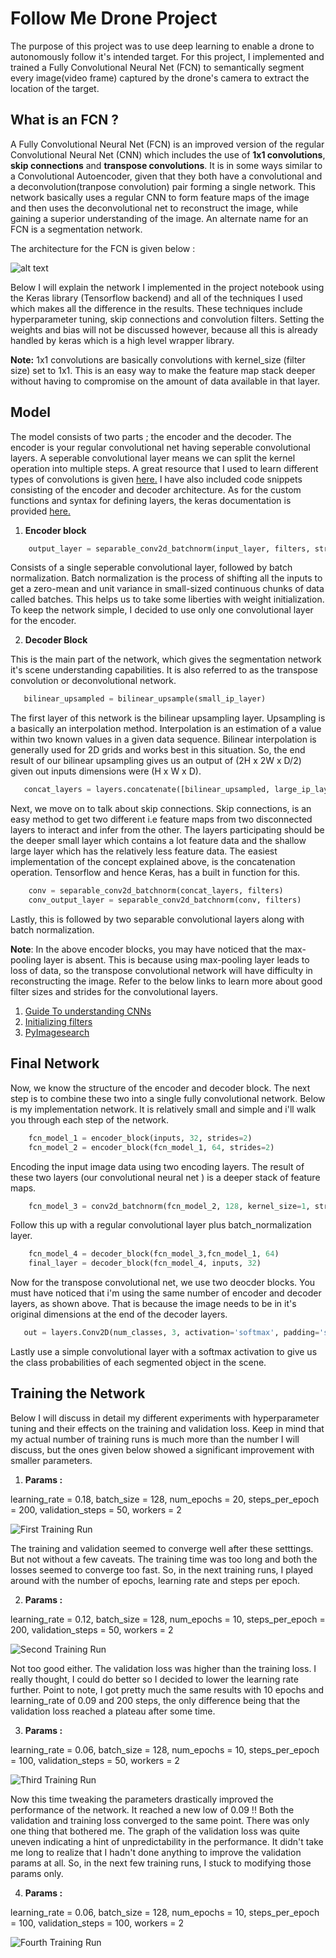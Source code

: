 # **Follow Me Drone Project**

The purpose of this project was to use deep learning to enable a drone to autonomously follow it's intended target. For this project, I implemented and trained a Fully Convolutional Neural Net (FCN) to semantically segment every image(video frame) captured by the drone's camera to extract the location of the target.

## What is an FCN ?

A Fully Convolutional Neural Net (FCN) is an improved version of the regular Convolutional Neural Net (CNN) which includes the use of **1x1 convolutions**, **skip connections** and **transpose convolutions**. It is in some ways similar to a Convolutional Autoencoder, given that they both have a convolutional and a deconvolution(tranpose convolution) pair forming a single network. This network basically uses a regular CNN to form feature maps of the image and then uses the deconvolutional net to reconstruct  the image, while gaining a superior understanding of the image. An alternate name for an FCN is a segmentation network.

The architecture for the FCN is given below :

[image1]: ./images/download.png

![alt text][image1]

Below I will explain the network I implemented in the project notebook using the Keras library (Tensorflow backend) and all of the techniques I used which makes all the difference in the results. These techniques include hyperparameter tuning, skip connections and convolution filters. Setting the weights and bias will not be discussed however, because all this is already handled by keras which is a high level wrapper library.

**Note:** 1x1 convolutions are basically convolutions with kernel_size (filter size) set to 1x1. This is an easy way to make the feature map stack deeper without having to compromise on the amount of data available in that layer.

## Model

The model consists of two parts ; the encoder and the decoder. The encoder is your regular convolutional net having seperable convolutional layers. A seperable convolutional layer means we can split the kernel operation into multiple steps. A great resource that I used  to learn different types of convolutions is given [here.](https://towardsdatascience.com/types-of-convolutions-in-deep-learning-717013397f4d)
I have also included code snippets consisting of the encoder and decoder architecture. As for the custom functions and syntax for defining layers, the keras documentation is provided [here.](https://keras.io/)

1. **Encoder block**

``` python
    output_layer = separable_conv2d_batchnorm(input_layer, filters, strides)
```
Consists of a single seperable convolutional layer, followed by batch normalization. Batch normalization is the process of shifting all the inputs to get a zero-mean and unit variance in small-sized    continuous chunks of data called batches. This helps us to take some liberties with weight initialization. To keep the network simple, I decided to use only one convolutional layer for the encoder.

2. **Decoder Block**

This is the main part of the network, which gives the segmentation network it's scene understanding capabilities. It is also referred to as the transpose convolution or deconvolutional network.

```python
   bilinear_upsampled = bilinear_upsample(small_ip_layer)
```
The first layer of this network is the bilinear upsampling layer. Upsampling is a basically an interpolation method. Interpolation is an estimation of a value within two known values in a given data sequence. Bilinear interpolation is generally used for 2D grids and works best in this situation. So, the end result of our bilinear upsampling gives us an output of (2H x 2W x D/2) given out inputs dimensions were (H x W x D).

```python
   concat_layers = layers.concatenate([bilinear_upsampled, large_ip_layer])
```
Next, we move on to talk about skip connections. Skip connections, is an easy method to get two different i.e feature maps from two disconnected layers to interact and infer from the other. The layers participating should be the deeper small layer which contains a lot feature data and the shallow large layer which has the relatively less feature data. The easiest implementation of the concept explained above, is the concatenation operation. Tensorflow and hence Keras, has a built in function for this.

```python
    conv = separable_conv2d_batchnorm(concat_layers, filters)
    conv_output_layer = separable_conv2d_batchnorm(conv, filters)
```

Lastly, this is followed by two separable convolutional layers along with batch normalization.

**Note**:  In the above encoder blocks, you may have noticed that the max-pooling layer is absent. This is because using max-pooling layer leads to loss of data, so the transpose convolutional network will have difficulty in reconstructing the image. Refer to the below links to learn more about good filter sizes and strides for the convolutional layers.
1. [Guide To understanding CNNs](https://adeshpande3.github.io/adeshpande3.github.io/A-Beginner%27s-Guide-To-Understanding-Convolutional-Neural-Networks/)
2. [Initializing filters](https://www.quora.com/What-is-are-the-method-s-for-initiating-choosing-filters-in-Convolutional-Neural-Networks)
3. [PyImagesearch](https://www.pyimagesearch.com/2017/03/20/imagenet-vggnet-resnet-inception-xception-keras/)

## Final Network

Now, we know the structure of the encoder and decoder block. The next step is to combine these two into a single fully convolutional network. Below is my implementation network. It is relatively small and simple and i'll walk you through each step of the network.

```python
    fcn_model_1 = encoder_block(inputs, 32, strides=2)
    fcn_model_2 = encoder_block(fcn_model_1, 64, strides=2)
```
Encoding the input image data using two encoding layers. The result of these two layers (our convolutional neural net ) is a deeper stack of feature maps.

```python
    fcn_model_3 = conv2d_batchnorm(fcn_model_2, 128, kernel_size=1, strides=1)
```
Follow this up with a regular convolutional layer plus batch_normalization layer.

```python
    fcn_model_4 = decoder_block(fcn_model_3,fcn_model_1, 64)
    final_layer = decoder_block(fcn_model_4, inputs, 32)
```
Now for the transpose convolutional net, we use two deocder blocks. You must have noticed that i'm using the same number of encoder and decoder layers, as shown above. That is because the image needs to be in it's original dimensions at the end of the decoder layers.

```python
   out = layers.Conv2D(num_classes, 3, activation='softmax', padding='same')(final_layer)
```
Lastly use a simple convolutional layer with a softmax activation to give us the class probabilities of each segmented object in the scene.   

## Training the Network

Below I will discuss in detail my different experiments with hyperparameter tuning and their effects on the training and validation loss.
Keep in mind that my actual number of training runs is much more than the number I will discuss, but the ones given below showed a significant improvement with smaller parameters.

1. **Params :**

learning_rate = 0.18,
batch_size = 128,
num_epochs = 20,
steps_per_epoch = 200,
validation_steps = 50,
workers = 2

[image2]: ./images/1st.png
![First Training Run][image2]

The training and validation seemed to converge well after these setttings. But not without a few caveats. The training time was too long and both the losses seemed to converge too fast. So, in the next training runs, I played around with the number of epochs, learning rate and steps per epoch.

2. **Params :**

learning_rate = 0.12,
batch_size = 128,
num_epochs = 10,
steps_per_epoch = 200,
validation_steps = 50,
workers = 2

[image3]: ./images/2nd.png
![Second Training Run][image3]

Not too good either. The validation loss was higher than the training loss. I really thought, I could do better so I decided to lower the learning rate further. Point to note, I got pretty much the same results with 10 epochs and learning_rate of 0.09 and 200 steps, the only difference being that the validation loss reached a plateau after some time.

3. **Params :**

learning_rate = 0.06,
batch_size = 128,
num_epochs = 10,
steps_per_epoch = 100,
validation_steps = 50,
workers = 2

[image4]: ./images/3rd.png
![Third Training Run][image4]

Now this time tweaking the parameters drastically improved the performance of the network. It reached a new low of 0.09 !! Both the validation and training loss converged to the same point. There was only one thing that bothered me. The graph of the validation loss was quite uneven indicating a hint of unpredictability in the performance. It didn't take me long to realize that I hadn't done anything to improve the validation params at all. So, in the next few training runs, I stuck to modifying those params only.

4. **Params :**

learning_rate = 0.06,
batch_size = 128,
num_epochs = 10,
steps_per_epoch = 100,
validation_steps = 100,
workers = 2

[image5]: ./images/4th.png
![Fourth Training Run][image5]
